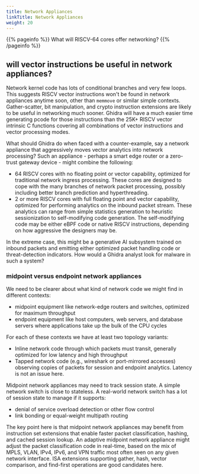 ```yaml
---
title: Network Appliances
linkTitle: Network Appliances
weight: 20
---
```


{{% pageinfo %}}
What will RISCV-64 cores offer networking? 
{{% /pageinfo %}}

## will vector instructions be useful in network appliances?

Network kernel code has lots of conditional branches and very few loops.  This suggests RISCV vector instructions won't be
found in network appliances anytime soon, other than `memmove` or similar simple contexts.  Gather-scatter, bit manipulation, and
crypto instruction extensions are likely to be useful in networking much sooner.  Ghidra will have a much easier time generating
pcode for those instructions than the 25K+ RISCV vector intrinsic C functions covering all combinations of vector instructions and
vector processing modes.

What should Ghidra do when faced with a counter-example, say a network appliance that aggressively moves vector analytics into network processing?
Such an appliance - perhaps a smart edge router or a zero-trust gateway device - might combine the following:

* 64 RISCV cores with no floating point or vector capability, optimized for traditional network ingress processing.  These cores are
  designed to cope with the many branches of network packet processing, possibly including better branch prediction and hyperthreading.
* 2 or more RISCV cores with full floating point and vector capability, optimized for performing analytics on the inbound packet stream.
  These analytics can range from simple statistics generation to heuristic sessionization to self-modifying code generation.
  The self-modifying code may be either eBPF code or native RISCV instructions, depending on how aggressive the designers may be.

In the extreme case, this might be a generative AI subsystem trained on inbound packets and emitting either optimized packet handling code or
threat-detection indicators.  How would a Ghidra analyst look for malware in such a system?

### midpoint versus endpoint network appliances

We need to be clearer about what kind of network code we might find in different contexts:

* midpoint equipment like network-edge routers and switches, optimized for maximum throughput
* endpoint equipment like host computers, web servers, and database servers where applications take up the bulk of the CPU cycles

For each of these contexts we have at least two topology variants:

* Inline network code through which packets must transit, generally optimized for low latency and high throughput
* Tapped network code (e.g., wireshark or port-mirrored accesses) observing copies of packets for session and endpoint analytics.
  Latency is not an issue here.

Midpoint network appliances may need to track session state.  A simple network switch is close to stateless.  A real-world network switch
has a lot of session state to manage if it supports:

* denial of service overload detection or other flow control
* link bonding or equal-weight multipath routing

The key point here is that midpoint network appliances may benefit from instruction set extensions that enable faster packet classification, hashing, and cached session lookup.
An adaptive midpoint network appliance might adjust the packet classification code in real-time, based on the mix of MPLS, VLAN, IPv4, IPv6, and VPN traffic most often seen on
any given network interface.  ISA extensions supporting gather, hash, vector comparison, and find-first operations are good candidates here.
